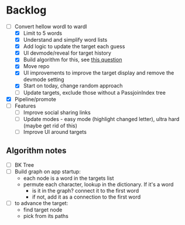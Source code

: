 # Backlog

- [ ] Convert hellow wordl to wardl
  - [x] Limit to 5 words
  - [x] Understand and simplify word lists
  - [x] Add logic to update the target each guess
  - [x] UI devmode/reveal for target history
  - [x] Build algorithm for this, see [this question](https://stackoverflow.com/questions/2205540/algorithm-to-transform-one-word-to-another-through-valid-words)
  - [x] Move repo
  - [x] UI improvements to improve the target display and remove the devmode setting
  - [x] Start on today, change random approach
  - [ ] Update targets, exclude those without a PassjoinIndex tree
- [x] Pipeline/promote
- [ ] Features
  - [ ] Improve social sharing links
  - [ ] Update modes - easy mode (highlight changed letter), ultra hard (maybe get rid of this)
  - [ ] Improve UI around targets

## Algorithm notes

- [ ] BK Tree
- [ ] Build graph on app startup: 
  - each node is a word in the targets list
  - permute each character, lookup in the dictionary. If it's a word
    - is it in the graph? connect it to the first word
    - if not, add it as a connection to the first word
- [ ] to advance the target:
  - find target node
  - pick from its paths